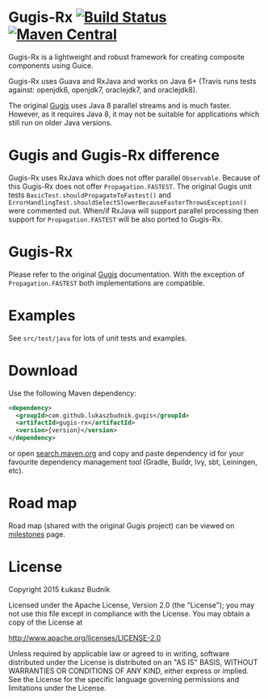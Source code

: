 Gugis-Rx [![Build Status](https://travis-ci.org/lukaszbudnik/gugis-rx.svg?branch=master)](https://travis-ci.org/lukaszbudnik/gugis-rx) [![Maven Central](https://maven-badges.herokuapp.com/maven-central/com.github.lukaszbudnik.gugis/gugis-rx/badge.svg?style=flat)](https://maven-badges.herokuapp.com/maven-central/com.github.lukaszbudnik.gugis/gugis-rx)
==============================

Gugis-Rx is a lightweight and robust framework for creating composite components using Guice.

Gugis-Rx uses Guava and RxJava and works on Java 6+ (Travis runs tests against: openjdk6, openjdk7, oraclejdk7, and oraclejdk8).

The original [Gugis](https://github.com/lukaszbudnik/gugis) uses Java 8 parallel streams and is much faster.
However, as it requires Java 8, it may not be suitable for applications which still run on older Java versions.

# Gugis and Gugis-Rx difference

Gugis-Rx uses RxJava which does not offer parallel `Observable`. Because of this Gugis-Rx does
not offer `Propagation.FASTEST`. The original Gugis unit tests `BasicTest.shouldPropagateToFastest()` and
`ErrorHandlingTest.shouldSelectSlowerBecauseFasterThrowsException()` were commented out.
When/if RxJava will support parallel processing then support for `Propagation.FASTEST` will be also ported to Gugis-Rx.

# Gugis-Rx

Please refer to the original [Gugis](https://github.com/lukaszbudnik/gugis) documentation. With the exception of `Propagation.FASTEST`
both implementations are compatible.

# Examples

See `src/test/java` for lots of unit tests and examples.

# Download

Use the following Maven dependency:

```xml
<dependency>
  <groupId>com.github.lukaszbudnik.gugis</groupId>
  <artifactId>gugis-rx</artifactId>
  <version>{version}</version>
</dependency>
```

or open [search.maven.org](http://search.maven.org/#search|ga|1|com.github.lukaszbudnik.gugis) and copy and paste dependency id for your favourite dependency management tool (Gradle, Buildr, Ivy, sbt, Leiningen, etc).

# Road map

Road map (shared with the original Gugis project) can be viewed on [milestones](https://github.com/lukaszbudnik/gugis/milestones) page.

# License

Copyright 2015 Łukasz Budnik

Licensed under the Apache License, Version 2.0 (the "License");
you may not use this file except in compliance with the License.
You may obtain a copy of the License at

   <http://www.apache.org/licenses/LICENSE-2.0>

Unless required by applicable law or agreed to in writing, software
distributed under the License is distributed on an "AS IS" BASIS,
WITHOUT WARRANTIES OR CONDITIONS OF ANY KIND, either express or implied.
See the License for the specific language governing permissions and
limitations under the License.
